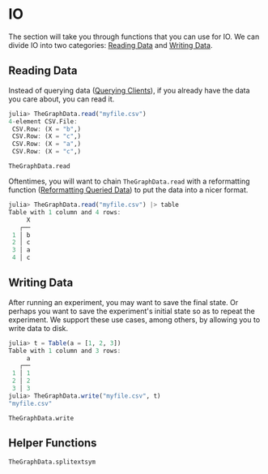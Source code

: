 # IO

The section will take you through functions that you can use for IO.
We can divide IO into two categories: [Reading Data](@ref) and [Writing Data](@ref).

## Reading Data

Instead of querying data ([Querying Clients](@ref)), if you already have the data you care about, you can read it.

```julia
julia> TheGraphData.read("myfile.csv")
4-element CSV.File:
 CSV.Row: (X = "b",)
 CSV.Row: (X = "c",)
 CSV.Row: (X = "a",)
 CSV.Row: (X = "c",)
```

```@docs
TheGraphData.read
```

Oftentimes, you will want to chain `TheGraphData.read` with a reformatting function ([Reformatting Queried Data](@ref)) to put the data into a nicer format.

```julia
julia> TheGraphData.read("myfile.csv") |> table
Table with 1 column and 4 rows:
     X
   ┌──
 1 │ b
 2 │ c
 3 │ a
 4 │ c
```

## Writing Data

After running an experiment, you may want to save the final state.
Or perhaps you want to save the experiment's initial state so as to repeat the experiment.
We support these use cases, among others, by allowing you to write data to disk.

```julia
julia> t = Table(a = [1, 2, 3])
Table with 1 column and 3 rows:
     a
   ┌──
 1 │ 1
 2 │ 2
 3 │ 3
julia> TheGraphData.write("myfile.csv", t)
"myfile.csv"
```

```@docs
TheGraphData.write
```

## Helper Functions

```@docs
TheGraphData.splitextsym
```
